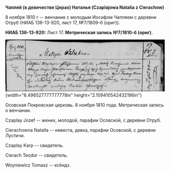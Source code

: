**Чапляй (в девичестве Церах) Наталья (Czaplajowa Natalia z Cierachow)**

8 ноября 1810 г -- венчание с молодым Иосифом Чапляем с деревни Отруб
(НИАБ 136-13-920, лист 17, №7/1809-б (ориг)).

**НИАБ 136-13-920:** Лист 17. **Метрическая запись №7/1810-б (ориг).**

![](./media/d80f4b3de2c053ef3cdb97a3b5c70bed98408911.png){width="6.496527777777778in"
height="2.109410542432196in"}

Осовская Покровская церковь. 8 ноября 1810 года. Метрическая запись о
венчании.

Czaplay Jozef -- жених, молодой, парафии Осовской, с деревни Отруб.

Cierachowna Natalla -- невеста, девка, парафии Осовской, с деревни
Лустичи.

Czaplay Karp -- свидетель.

Cierach Teodor -- свидетель.

Woyniewicz Tomasz -- ксёндз.
